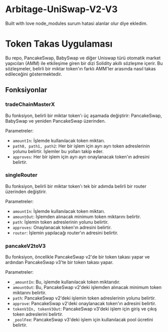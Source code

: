 # Arbitage-UniSwap-V2-V3
Built with love
node_modules surum hatasi alanlar olur diye ekledim.
# Token Takas Uygulaması

Bu repo, PancakeSwap, BabySwap ve diğer Uniswap türü otomatik market yapıcıları (AMM) ile etkileşime giren bir dizi Solidity akıllı sözleşme içerir. Bu sözleşmeler, belirli bir miktar token'ın farklı AMM'ler arasında nasıl takas edileceğini göstermektedir.

## Fonksiyonlar

### tradeChainMasterX

Bu fonksiyon, belirli bir miktar token'ı üç aşamada değiştirir: PancakeSwap, BabySwap ve yeniden PancakeSwap üzerinden.

Parametreler:

- `amountIn`: İşlemde kullanılacak token miktarı.
- `path0, path1, path2`: Her bir işlem için ayrı ayrı token adreslerinin yolunu belirtir. İşlemler bu yolları takip eder.
- `approves`: Her bir işlem için ayrı ayrı onaylanacak token'ın adresini belirtir.

### singleRouter

Bu fonksiyon, belirli bir miktar token'ı tek bir adımda belirli bir router üzerinden değiştirir.

Parametreler:

- `amountIn`: İşlemde kullanılacak token miktarı.
- `amountOut`: İşlemden alınacak minimum token miktarını belirtir. 
- `path`: İşlemin token adreslerinin yolunu belirtir.
- `approves`: Onaylanacak token'ın adresini belirtir.
- `router`: İşlemin yapılacağı router'ın adresini belirtir.

### pancakeV2toV3

Bu fonksiyon, öncelikle PancakeSwap v2'de bir token takası yapar ve ardından PancakeSwap v3'te bir token takası yapar.

Parametreler:

- `_amountIn`: Bu, işlemde kullanılacak token miktarıdır.
- `amountOut`: Bu, PancakeSwap v2'deki işlemden alınacak minimum token miktarını belirtir. 
- `path`: PancakeSwap v2'deki işlemin token adreslerinin yolunu belirtir.
- `approve`: PancakeSwap v2'deki onaylanacak token'ın adresini belirtir.
- `tokenV3In, tokenV3Out`: PancakeSwap v3'deki işlem için giriş ve çıkış token adreslerini belirtir.
- `_poolFee`: PancakeSwap v3'deki işlem için kullanılacak pool ücretini belirtir.

